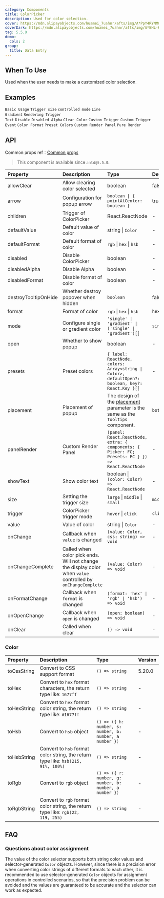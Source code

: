 ```yaml
---
category: Components
title: ColorPicker
description: Used for color selection.
cover: https://mdn.alipayobjects.com/huamei_7uahnr/afts/img/A*PpY4RYNM8UcAAAAAAAAAAAAADrJ8AQ/original
coverDark: https://mdn.alipayobjects.com/huamei_7uahnr/afts/img/A*EHL-QYJofZsAAAAAAAAAAAAADrJ8AQ/original
tag: 5.5.0
demo:
  cols: 2
group:
  title: Data Entry
---
```


## When To Use

Used when the user needs to make a customized color selection.

## Examples

<!-- prettier-ignore -->
<code src="./demo/base.tsx">Basic Usage</code>
<code src="./demo/size.tsx">Trigger size</code>
<code src="./demo/controlled.tsx">controlled mode</code>
<code src="./demo/line-gradient.tsx" version="5.20.0">Line Gradient</code>
<code src="./demo/text-render.tsx">Rendering Trigger Text</code>
<code src="./demo/disabled.tsx">Disable</code>
<code src="./demo/disabled-alpha.tsx">Disabled Alpha</code>
<code src="./demo/allowClear.tsx">Clear Color</code>
<code src="./demo/trigger.tsx">Custom Trigger</code>
<code src="./demo/trigger-event.tsx">Custom Trigger Event</code>
<code src="./demo/format.tsx">Color Format</code>
<code src="./demo/presets.tsx">Preset Colors</code>
<code src="./demo/panel-render.tsx">Custom Render Panel</code>
<code src="./demo/pure-panel.tsx" debug>Pure Render</code>

## API

Common props ref：[Common props](/docs/react/common-props)

> This component is available since `antd@5.5.0`.

<!-- prettier-ignore -->
| Property | Description | Type | Default | Version |
| :-- | :-- | :-- | :-- | :-- |
| allowClear | 	Allow clearing color selected | boolean | false | |
| arrow | Configuration for popup arrow | `boolean \| { pointAtCenter: boolean }` | true | |
| children | Trigger of ColorPicker | React.ReactNode | - | |
| defaultValue | Default value of color | string \| `Color` | - | |
| defaultFormat | Default format of color | `rgb` \| `hex` \| `hsb` | - | 5.9.0 |
| disabled | Disable ColorPicker | boolean | - | |
| disabledAlpha | Disable Alpha | boolean | - | 5.8.0 |
| disabledFormat | Disable format of color | boolean | - |
| destroyTooltipOnHide | Whether destroy popover when hidden | `boolean` | false | 5.7.0 |
| format | Format of color | `rgb` \| `hex` \| `hsb` | `hex` | |
| mode | Configure single or gradient color | `'single' \| 'gradient' \| ('single' \| 'gradient')[]` | `single` | 5.20.0 |
| open | Whether to show popup | boolean | - | |
| presets | Preset colors | `{ label: ReactNode, colors: Array<string \| Color>, defaultOpen?: boolean, key?: React.Key }[]` | - | `defaultOpen: 5.11.0, key: 5.23.0` |
| placement | Placement of popup | The design of the [placement](/components/tooltip/#api) parameter is the same as the `Tooltips` component. | `bottomLeft` | |
| panelRender | Custom Render Panel | `(panel: React.ReactNode, extra: { components: { Picker: FC; Presets: FC } }) => React.ReactNode` | - | 5.7.0 |
| showText | Show color text | boolean \| `(color: Color) => React.ReactNode` | - | 5.7.0 |
| size | Setting the trigger size | `large` \| `middle` \| `small` | `middle` | 5.7.0 |
| trigger | ColorPicker trigger mode | `hover` \| `click` | `click` | |
| value | Value of color | string \| `Color` | - | |
| onChange | Callback when `value` is changed | `(value: Color, css: string) => void` | - | |
| onChangeComplete | Called when color pick ends. Will not change the display color when `value` controlled by `onChangeComplete` | `(value: Color) => void` | - | 5.7.0 |
| onFormatChange | Callback when `format` is changed | `(format: 'hex' \| 'rgb' \| 'hsb') => void` | - | |
| onOpenChange | Callback when `open` is changed | `(open: boolean) => void` | - | |
| onClear | Called when clear | `() => void` | - | 5.6.0 |

### Color

<!-- prettier-ignore -->
| Property | Description | Type | Version |
| :-- | :-- | :-- | :-- |
| toCssString | Convert to CSS support format | `() => string` | 5.20.0 |
| toHex | Convert to `hex` format characters, the return type like: `1677ff` | `() => string` | - |
| toHexString | Convert to `hex` format color string, the return type like: `#1677ff` | `() => string` | - |
| toHsb | Convert to `hsb` object  | `() => ({ h: number, s: number, b: number, a number })` | - |
| toHsbString | Convert to `hsb` format color string, the return type like: `hsb(215, 91%, 100%)` | `() => string` | - |
| toRgb | Convert to `rgb` object  | `() => ({ r: number, g: number, b: number, a number })` | - |
| toRgbString | Convert to `rgb` format color string, the return type like: `rgb(22, 119, 255)` | `() => string` | - |

## FAQ

### Questions about color assignment

The value of the color selector supports both string color values and selector-generated `Color` objects. However, since there is a precision error when converting color strings of different formats to each other, it is recommended to use selector-generated `Color` objects for assignment operations in controlled scenarios, so that the precision problem can be avoided and the values are guaranteed to be accurate and the selector can work as expected.
